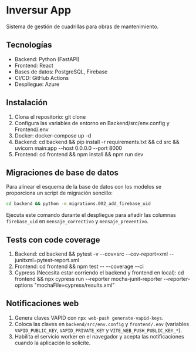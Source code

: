 # Inversur App
Sistema de gestión de cuadrillas para obras de mantenimiento.

## Tecnologías
- Backend: Python (FastAPI)
- Frontend: React
- Bases de datos: PostgreSQL, Firebase
- CI/CD: GitHub Actions
- Despliegue: Azure

## Instalación
1. Clona el repositorio: git clone <url>
2. Configura las variables de entorno en Backend/src/env.config y Frontend/.env
3. Docker: docker-compose up -d
4. Backend: cd backend && pip install -r requirements.txt && cd src && uvicorn main:app --host 0.0.0.0 --port 8000
5. Frontend: cd frontend && npm install && npm run dev

## Migraciones de base de datos
Para alinear el esquema de la base de datos con los modelos se proporciona un
script de migración sencillo:

```bash
cd backend && python -m migrations.002_add_firebase_uid
```

Ejecuta este comando durante el despliegue para añadir las columnas
`firebase_uid` en `mensaje_correctivo` y `mensaje_preventivo`.

## Tests con code coverage
1. Backend: cd backend && pytest -v --cov=src --cov-report=xml --junitxml=pytest-report.xml
2. Frontend: cd frontend && npm test -- --coverage --ci
3. Cypress (Necesita estar corriendo el backend y frontend en local): cd frontend && npx cypress run --reporter mocha-junit-reporter --reporter-options "mochaFile=cypress/results.xml"

## Notificaciones web
1. Genera claves VAPID con `npx web-push generate-vapid-keys`.
2. Coloca las claves en `backend/src/env.config` y `frontend/.env` (variables `VAPID_PUBLIC_KEY`, `VAPID_PRIVATE_KEY` y `VITE_WEB_PUSH_PUBLIC_KEY_*`).
3. Habilita el servicio worker en el navegador y acepta las notificaciones cuando la aplicación lo solicite.
